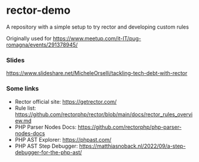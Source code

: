 # rector-demo
A repository with a simple setup to try rector and developing custom rules

Originally used for https://www.meetup.com/it-IT/pug-romagna/events/291378945/

### Slides
https://www.slideshare.net/MicheleOrselli/tackling-tech-debt-with-rector

### Some links
 - Rector official site: https://getrector.com/
 - Rule list: https://github.com/rectorphp/rector/blob/main/docs/rector_rules_overview.md
 - PHP Parser Nodes Docs: https://github.com/rectorphp/php-parser-nodes-docs
 - PHP AST Explorer: https://phpast.com/
 - PHP AST Step Debugger: https://matthiasnoback.nl/2022/09/a-step-debugger-for-the-php-ast/

